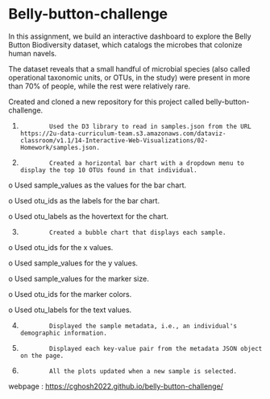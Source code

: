 # Belly-button-challenge
In this assignment, we build an interactive dashboard to explore the Belly Button Biodiversity dataset, which catalogs the microbes that colonize human navels.

The dataset reveals that a small handful of microbial species (also called operational taxonomic units, or OTUs, in the study) were present in more than 70% of people, while the rest were relatively rare.

Created and cloned a new repository for this project called belly-button-challenge.

 

1.             Used the D3 library to read in samples.json from the URL https://2u-data-curriculum-team.s3.amazonaws.com/dataviz-classroom/v1.1/14-Interactive-Web-Visualizations/02-Homework/samples.json.

2.             Created a horizontal bar chart with a dropdown menu to display the top 10 OTUs found in that individual.

o              Used sample_values as the values for the bar chart.

o              Used otu_ids as the labels for the bar chart.

o              Used otu_labels as the hovertext for the chart.


3.             Created a bubble chart that displays each sample.

o              Used otu_ids for the x values.

o              Used sample_values for the y values.

o              Used sample_values for the marker size.

o              Used otu_ids for the marker colors.

o              Used otu_labels for the text values.


4.             Displayed the sample metadata, i.e., an individual's demographic information.

5.             Displayed each key-value pair from the metadata JSON object on the page.


6.             All the plots updated when a new sample is selected.

webpage : https://cghosh2022.github.io/belly-button-challenge/
